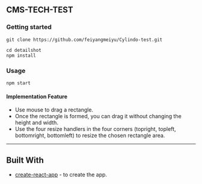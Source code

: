 ## CMS-TECH-TEST

### Getting started

```
git clone https://github.com/feiyangmeiyu/Cylindo-test.git

cd detailshot
npm install
```

### Usage

```
npm start
```

#### Implementation Feature

- Use mouse to drag a rectangle.
- Once the rectangle is formed, you can drag it without changing the height and width.
- Use the four resize handlers in the four corners (topright, topleft, bottomright, bottomleft) to resize the chosen rectangle area.

---

## Built With

- [create-react-app](https://github.com/facebook/create-react-app) - to create the app.
